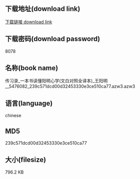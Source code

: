 ## 下载地址(download link)
[下载链接 download link](https://voluble-croquembouche-d321dc.netlify.app/?s=%E4%BC%A0%E4%B9%A0%E5%BD%95_%E4%B8%80%E6%9C%AC%E4%B9%A6%E8%AF%BB%E6%87%82%E9%98%B3%E6%98%8E%E5%BF%83%E5%AD%A6%28%E6%96%87%E7%99%BD%E5%AF%B9%E7%85%A7%E5%85%A8%E8%AF%91%E6%9C%AC%29_%E7%8E%8B%E9%98%B3%E6%98%8E__5476082_239c571dcd00d32453330e3ce510ca77.azw3)

## 下载密码(download password)
8078

## 名称(book name)
传习录_一本书读懂阳明心学(文白对照全译本)_王阳明__5476082_239c571dcd00d32453330e3ce510ca77.azw3.azw3

## 语言(language)
chinese

## MD5
239c571dcd00d32453330e3ce510ca77

## 大小(filesize)
796.2 KB
